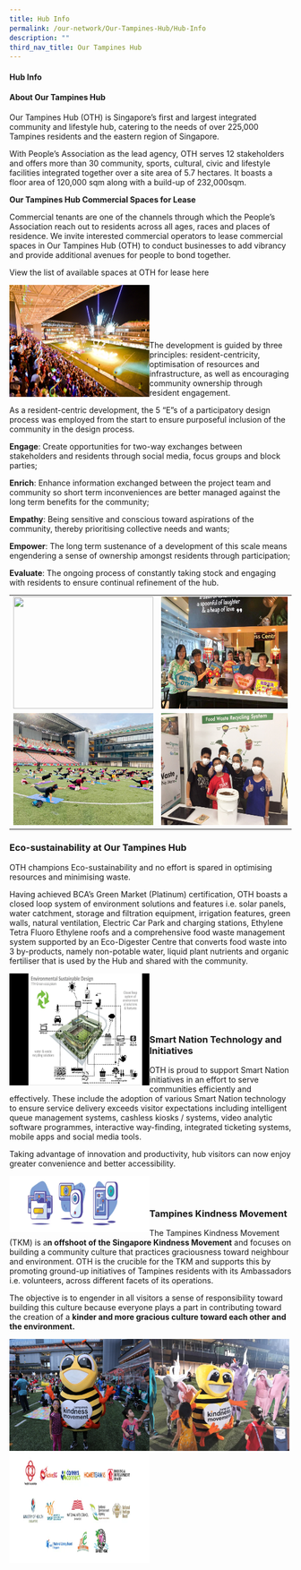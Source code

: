 ```yaml
---
title: Hub Info
permalink: /our-network/Our-Tampines-Hub/Hub-Info
description: ""
third_nav_title: Our Tampines Hub
---
```

#### Hub Info

#### About Our Tampines Hub

Our Tampines Hub (OTH) is Singapore’s first and largest integrated community and lifestyle hub, catering to the needs of over 225,000 Tampines residents and the eastern region of Singapore.

With People’s Association as the lead agency, OTH serves 12 stakeholders and offers more than 30 community, sports, cultural, civic and lifestyle facilities integrated together over a site area of 5.7 hectares. It boasts a floor area of 120,000 sqm along with a build-up of 232,000sqm.


**Our Tampines Hub Commercial Spaces for Lease**

Commercial tenants are one of the channels through which the People’s Association reach out to residents across all ages, races and places of residence. We invite interested commercial operators to lease commercial spaces in Our Tampines Hub (OTH) to conduct businesses to add vibrancy and provide additional avenues for people to bond together.

View the list of available spaces at OTH for lease here

<img style="height:200px;width:250px" align="left" src="/images/Our%20Network/OTH/NYE%20Fireworks%20at%20Town%20Square.jpg"><br><br><br><br><br>


The development is guided by three principles: resident-centricity, optimisation of resources and infrastructure, as well as encouraging community ownership through resident engagement.

As a resident-centric development, the 5 “E”s of a participatory design process was employed from the start to ensure purposeful inclusion of the community in the design process.

**Engage**: Create opportunities for two-way exchanges between stakeholders and residents through social media, focus groups and block parties;

**Enrich**: Enhance information exchanged between the project team and community so short term inconveniences are better managed against the long term benefits for the community;

**Empathy**: Being sensitive and conscious toward aspirations of the community, thereby prioritising collective needs and wants;

**Empower**: The long term sustenance of a development of this scale means engendering a sense of ownership amongst residents through participation;

**Evaluate**: The ongoing process of constantly taking stock and engaging with residents to ensure continual refinement of the hub.






||  |  
| -------- | --------|
| <img style="height:200px;width:250px" src="/images/Our%20Network/OTH/Eco-Warriors%20(1).jpg">  |<img style="height:200px;width:250px" src="/images/Our%20Network/OTH/Wellness%20Centre.jpg"> |
| <img style="height:200px;width:250px" src="/images/Our%20Network/OTH/Mass%20Yoga.jpg"> | <img style="height:200px;width:250px" src="/images/Our%20Network/OTH/OTH%20Eco%20Digester%20.jpg">|






### Eco-sustainability at Our Tampines Hub
OTH champions Eco-sustainability and no effort is spared in optimising resources and minimising waste.

Having achieved BCA’s Green Market (Platinum) certification, OTH boasts a closed loop system of environment solutions and features i.e. solar panels, water catchment, storage and filtration equipment, irrigation features, green walls, natural ventilation, Electric Car Park and charging stations, Ethylene Tetra Fluoro Ethylene roofs and a comprehensive food waste management system supported by an Eco-Digester Centre that converts food waste into 3 by-products, namely non-potable water, liquid plant nutrients and organic fertiliser that is used by the Hub and shared with the community.

<img style="height:200px;width:250px"  align="left" src="/images/Our%20Network/OTH/Closed%20loop%20system%20of%20enviornmental%20solutions%20and%20features.jpg"><br><br><br><br><br>
																					 
### Smart Nation Technology and Initiatives

OTH is proud to support Smart Nation initiatives in an effort to serve communities efficiently and effectively. These include the adoption of various Smart Nation technology to ensure service delivery exceeds visitor expectations including intelligent queue management systems, cashless kiosks / systems, video analytic software programmes, interactive way-finding, integrated ticketing systems, mobile apps and social media tools.

Taking advantage of innovation and productivity, hub visitors can now enjoy greater convenience and better accessibility.

<img style="height:100px;width:250px"  align="left" src="/images/Our%20Network/OTH/Images%202022.png"><br><br>

### Tampines Kindness Movement

The Tampines Kindness Movement (TKM) is a**n offshoot of the Singapore Kindness Movement** and focuses on building a community culture that practices graciousness toward neighbour and environment. OTH is the crucible for the TKM and supports this by promoting ground-up initiatives of Tampines residents with its Ambassadors i.e. volunteers, across different facets of its operations.

The objective is to engender in all visitors a sense of responsibility toward building this culture because everyone plays a part in contributing toward the creation of a **kinder and more gracious culture toward each other and the environment.**

<img style="height:200px;width:250px" align="left" src="/images/Our%20Network/OTH/tkm_beely.jpg">
<img style="height:200px;width:250px" align ="left" src="/images/Our%20Network/OTH/Tampinies-Kindness-Movenent.jpg">

<img style="height:200px;width:250px"  align="left" src="/images/Our%20Network/OTH/Logos.png">